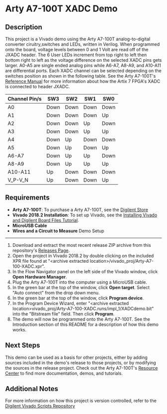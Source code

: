 Arty A7-100T XADC Demo
==============
  
Description
--------------
This project is a Vivado demo using the Arty A7-100T analog-to-digital converter ciruitry,switches and LEDs, written in Verilog. When programmed onto the board, voltage levels between 0 and 1 Volt are read off of the JXADC header. The 6 User LEDs increment from top right to left then bottom right to left as the voltage difference on the selected XADC pins gets larger. A0-A5 are single ended analog pins while A6-A7, A8-A9, and A10-A11 are differential ports. Each XADC channel can be selected depending on the switches position as shown in the following table.  See the Arty A7-100T's [Reference Manual](https://reference.digilentinc.com/reference/programmable-logic/arty-a7/reference-manual) for more information about how the Artix 7 FPGA's XADC is connected to header JXADC.

 
| Channel Pin/s  | SW3    | SW2   | SW1   | SW0   |
| -------------- | -------| ------| ------| ------| 
| A0             | Down   | Down  | Down  | Down  |
| A1             | Down   | Down  | Down  | Up    |
| A2             | Down   | Down  | Up    | Down  |
| A3             | Down   | Down  | Up    | Up    |
| A4             | Down   | Up    | Down  | Down  |
| A5             | Down   | Up    | Down  | Up    |
| A6-A7          | Down   | Up    | Up    | Down  |
| A8-A9          | Down   | Up    | Up    | Up    |
| A10-A11        | Up     | Down  | Down  | Down  |
| V_P-V_N        | Up     | Down  | Down  | Up    |
  

Requirements
--------------
* **Arty A7-100T**: To purchase a Arty A7-100T, see the [Digilent Store](https://store.digilentinc.com/arty-a7-artix-7-fpga-development-board-for-makers-and-hobbyists/)
* **Vivado 2018.2 Installation**: To set up Vivado, see the [Installing Vivado and Digilent Board Files Tutorial](https://reference.digilentinc.com/vivado/installing-vivado/start).
* **MicroUSB Cable**
* **Wires and a Circuit to Measure**
 Demo Setup
--------------
1. Download and extract the most recent release ZIP archive from this repository's [Releases Page](https://github.com/Digilent/Arty-A7-100-XADC/releases).
2. Open the project in Vivado 2018.2 by double clicking on the included XPR file found at "\<archive extracted location\>/vivado_proj/Arty-A7-100-XADC.xpr".
3. In the Flow Navigator panel on the left side of the Vivado window, click **Open Hardware Manager**.
4. Plug the Arty A7-100T into the computer using a MicroUSB cable.
5. In the green bar at the top of the window, click **Open target**. Select "Auto connect" from the drop down menu.
6. In the green bar at the top of the window, click **Program device**.
7. In the Program Device Wizard, enter "\<archive extracted location\>vivado_proj/Arty-A7-100-XADC.runs/impl_1/XADCdemo.bit" into the "Bitstream file" field. Then click **Program**.
8. The demo will now be programmed onto the Arty A7-100T. See the Introduction section of this README for a description of how this demo works.

Next Steps
--------------
This demo can be used as a basis for other projects, either by adding sources included in the demo's release to those projects, or by modifying the sources in the release project. Check out the Arty A7-100T's [Resource Center](https://reference.digilentinc.com/reference/programmable-logic/arty-a7/start) to find more documentation, demos, and tutorials.


Additional Notes
--------------
For more information on how this project is version controlled, refer to the [Digilent Vivado Scripts Repository](https://github.com/digilent/digilent-vivado-scripts)
 
